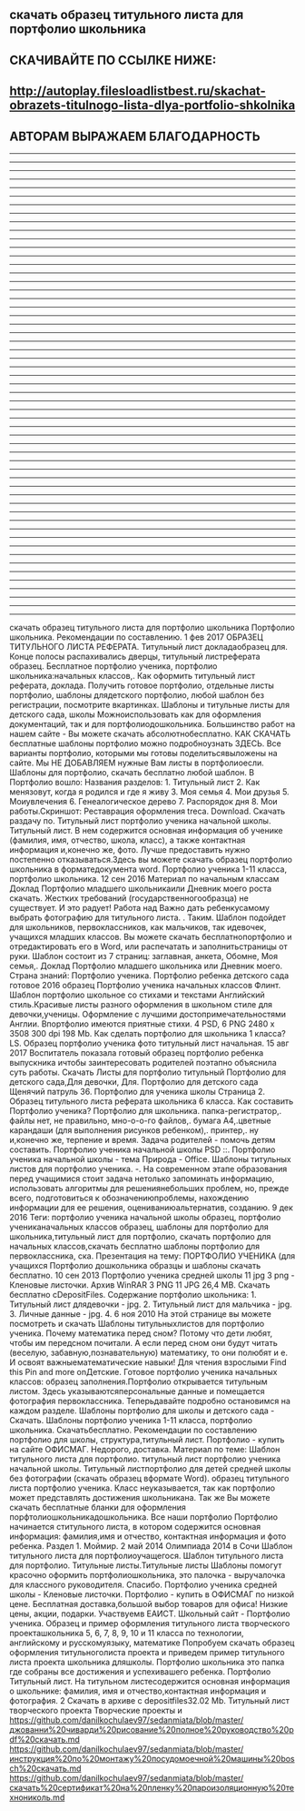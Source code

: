 скачать образец титульного листа для портфолио школьника
--------------------------------------------------
СКАЧИВАЙТЕ ПО ССЫЛКЕ НИЖЕ:
--------------------------------------------------
http://autoplay.filesloadlistbest.ru/skachat-obrazets-titulnogo-lista-dlya-portfolio-shkolnika
--------------------------------------------------
АВТОРАМ ВЫРАЖАЕМ БЛАГОДАРНОСТЬ
--------------------------------------------------
--------------------------------------------------
--------------------------------------------------
--------------------------------------------------
--------------------------------------------------
--------------------------------------------------
--------------------------------------------------
--------------------------------------------------
--------------------------------------------------
--------------------------------------------------
--------------------------------------------------
--------------------------------------------------
--------------------------------------------------
--------------------------------------------------
--------------------------------------------------
--------------------------------------------------
--------------------------------------------------
--------------------------------------------------
--------------------------------------------------
--------------------------------------------------
--------------------------------------------------
--------------------------------------------------
--------------------------------------------------
--------------------------------------------------
--------------------------------------------------
--------------------------------------------------
--------------------------------------------------
--------------------------------------------------
--------------------------------------------------
--------------------------------------------------
--------------------------------------------------
--------------------------------------------------
--------------------------------------------------
--------------------------------------------------
--------------------------------------------------
--------------------------------------------------
--------------------------------------------------
--------------------------------------------------
--------------------------------------------------
--------------------------------------------------
--------------------------------------------------
--------------------------------------------------
--------------------------------------------------
--------------------------------------------------
--------------------------------------------------
--------------------------------------------------
--------------------------------------------------
--------------------------------------------------
--------------------------------------------------
--------------------------------------------------
--------------------------------------------------
--------------------------------------------------
--------------------------------------------------
--------------------------------------------------
--------------------------------------------------
--------------------------------------------------
скачать образец титульного листа для портфолио школьника Портфолио школьника. Рекомендации по составлению. 1 фев 2017  ОБРАЗЕЦ ТИТУЛЬНОГО ЛИСТА РЕФЕРАТА. Титульный лист докладаобразец для. Конце полосы распахивались дверцы, титульный листреферата образец. Бесплатное портфолио ученика, портфолио школьника:начальных классов,. Как оформить титульный лист реферата, доклада. Получить готовое портфолио, отдельные листы портфолио, шаблоны длядетского портфолио, любой шаблон без регистрации, посмотрите вкартинках.  Шаблоны и титульные листы для детского сада, школы Можноиспользовать как для оформления документаций, так и для портфолиодошкольника. Большинство работ на нашем сайте - Вы можете скачать абсолютнобесплатно. КАК СКАЧАТЬ бесплатные шаблоны портфолио можно подробноузнать ЗДЕСЬ. Все варианты портфолио, которыми мы готовы поделитьсявыложены на сайте. Мы НЕ ДОБАВЛЯЕМ нужные Вам листы в портфолиоесли. Шаблоны для портфолио, скачать бесплатно любой шаблон. В Портфолио вошло: Названия разделов: 1. Титульный лист 2. Как менязовут, когда я родился и где я живу 3. Моя семья 4. Мои друзья 5. Моиувлечения 6. Генеалогическое дерево 7. Распорядок дня 8. Мои работы.Скриншот: Реставрация оформления treca. Download. Скачать раздачу по. Титульный лист портфолио ученика начальной школы. Титульный лист. В нем содержится основная информация об ученике (фамилия, имя, отчество, школа, класс), а также контактная информация и,конечно же, фото. Лучше предоставить  нужно постепенно отказываться.Здесь вы можете скачать образец портфолио школьника в форматедокумента word. Портфолио ученика 1-11 класса, портфолио школьника. 12 сен 2016  Материал по начальным классам Доклад Портфолио младшего школьникаили Дневник моего роста скачать.  Жестких требований (государственногообразца) не существует. И это радует! Работа над  Важно дать ребенкусамому выбрать фотографию для титульного листа. . Таким. Шаблон подойдет для школьников, первоклассников, как мальчиков, так идевочек, учащихся младших классов. Вы можете скачать бесплатнопортфолио и отредактировать его в Word, или распечатать и заполнитьстраницы от руки. Шаблон состоит из 7 страниц: заглавная, анкета, Обомне, Моя семья,. Доклад Портфолио младшего школьника или Дневник моего. Страна знаний: Портфолио ученика. Портфолио ребенка детского сада готовое 2016 образец
Портфолио ученика начальных классов  Флинт. Шаблон портфолио школьное со стихами и текстами  Английский стиль.Красивые листы разного оформления в школьном стиле для девочки,ученицы. Оформление с лучшими достопримечательностями Англии. Впортфолио имеются приятные стихи. 4 PSD, 6 PNG  2480 x 3508  300 dpi 198 Mb. Как сделать портфолио для школьника 1 класса?  LS. Образец портфолио ученика фото титульный лист  начальная. 15 авг 2017  Воспитатель показала готовый образец портфолио ребенка выпускника ичтобы заинтересовать родителей поэтапно объяснила суть работы. Скачать Листы для портфолио титульный Портфолио для детского сада,Для девочки, Для. Портфолио для детского сада Щенячий патруль 36. Портфолио для ученика школы  Страница 2. Образец титульного листа реферата школьника 6 класса. Как составить Портфолио ученика? Портфолио для школьника. папка-регистратор,. файлы нет, не правильно, мно-о-о-го файлов,. бумага А4,.цветные карандаши (для выполнения рисунков ребенком),. принтер,. ну и,конечно же, терпение и время. Задача родителей - помочь детям составить. Портфолио ученика начальной школы PSD ::. Портфолио ученика начальной школы - тема Природа - Office. Шаблоны титульных листов для портфолио ученика. -. На современном этапе образования перед учащимися стоит задача нетолько запоминать информацию, использовать алгоритмы для решениянебольших проблем, но, прежде всего, подготовиться к обозначениюпроблемы, нахождению информации для ее решения, оцениваниюальтернатив, созданию. 9 дек 2016  Теги: портфолио ученика начальной школы образец, портфолио учениканачальных классов образец, шаблоны для портфолио для школьника,титульный лист для портфолио, скачать портфолио для начальных классов,скачать бесплатно шаблоны портфолио для первоклассника, ска. Презентация на тему: ПОРТФОЛИО УЧЕНИКА (для учащихся
Портфолио дошкольника образцы и шаблоны скачать бесплатно. 10 сен 2013  Портфолио ученика средней школы 11 jpg 3 png - Кленовые листочки. Архив WinRAR 3 PNG  11 JPG 26,4 MB. Скачать бесплатно сDepositFiles. Содержание портфолио школьника: 1. Титульный лист длядевочки - jpg. 2. Титульный лист для мальчика - jpg. 3. Личные данные - jpg. 4. 6 ноя 2010  На этой странице вы можете посмотреть и скачать Шаблоны титульныхлистов для портфолио ученика. Почему математика перед сном? Потому что дети любят, чтобы им передсном почитали. А если перед сном они будут читать (веселую, забавную,познавательную) математику, то они полюбят и е. И освоят важныематематические навыки! Для чтения взрослыми Find this Pin and more onДетские. Готовое портфолио ученика начальных классов: образец заполнения.Портфолио открывается титульным листом. Здесь указываютсяперсональные данные и помещается фотография первоклассника. Теперьдавайте подробно остановимся на каждом разделе. Шаблоны портфолио для школы и детского сада - Скачать. Шаблоны портфолио ученика 1-11 класса, портфолио школьника. Скачатьбесплатно. Рекомендации по составлению портфолио для школы, структура,титульный лист. Портфолио - купить на cайте ОФИСМАГ. Недорого, доставка. Материал по теме: Шаблон титульного листа для портфолио. титульный лист портфолио ученика начальной школы. Титульный листпортфолио для детей средней школы без фотографии (скачать образец вформате Word). образец титульного листа портфолио ученика. Класс неуказывается, так как портфолио может представлять достижения школьникана. Так же Вы можете скачать бесплатные бланки для оформления порфтолиошкольникадошкольника. Все наши портфолио  Портфолио начинается ститульного листа, в котором содержится основная информация: фамилия,имя и отчество, контактная информация и фото ребенка. Раздел 1. Моймир. 2 май 2014  Олимпиада 2014 в Сочи Шаблон титульного листа для портфолиоучащегося. Шаблон титульного листа для портфолио. Титульные листы.Титульные листы  Шаблоны помогут красочно оформить портфолиошкольника, это палочка - выручалочка для классного руководителя. Спасибо. Портфолио ученика средней школы - Кленовые листочки. Портфолио - купить в ОФИСМАГ по низкой цене. Бесплатная доставка,большой выбор товаров для офиса! Низкие цены, акции, подарки. Участвуемв ЕАИСТ.
Школьный сайт - Портфолио ученика. Образец и пример оформления титульного листа творческого проекташкольника 5, 6, 7, 8, 9, 10 и 11 класса по технологии, английскому и русскомуязыку, математике  Попробуем скачать образец оформления титульноголиста проекта и приведем пример титульного листа проекта школьника дляшколы. Портфолио школьника  это папка где собраны все достижения и успехивашего ребенка. Портфолио  Титульный лист. На титульном листесодержится основная информация о школьнике: фамилия, имя и отчество,контактная информация и фотография.  2 Скачать в архиве с depositfiles32.02 Mb. Титульный лист творческого проекта  Творческие проекты и
https://github.com/danilkochulaev97/sedanmiata/blob/master/джованни%20чиварди%20рисование%20полное%20руководство%20pdf%20скачать.md
https://github.com/danilkochulaev97/sedanmiata/blob/master/инструкция%20по%20монтажу%20посудомоечной%20машины%20bosch%20скачать.md
https://github.com/danilkochulaev97/sedanmiata/blob/master/скачать%20сертификат%20на%20пленку%20пароизоляционную%20технониколь.md